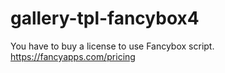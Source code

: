 # gallery-tpl-fancybox4
You have to buy a license to use Fancybox script.
https://fancyapps.com/pricing
